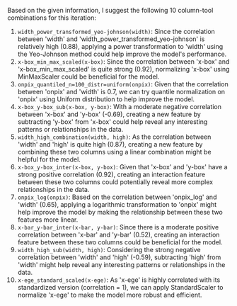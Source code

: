  Based on the given information, I suggest the following 10 column-tool combinations for this iteration:

1. `width_power_transformed_yeo-johnson(width)`: Since the correlation between 'width' and 'width_power_transformed_yeo-johnson' is relatively high (0.88), applying a power transformation to 'width' using the Yeo-Johnson method could help improve the model's performance.
2. `x-box_min_max_scaled(x-box)`: Since the correlation between 'x-box' and 'x-box_min_max_scaled' is quite strong (0.92), normalizing 'x-box' using MinMaxScaler could be beneficial for the model.
3. `onpix_quantiled_n=100_distr=uniform(onpix)`: Given that the correlation between 'onpix' and 'width' is 0.7, we can try quantile normalization on 'onpix' using Uniform distribution to help improve the model.
4. `x-box_y-box_sub(x-box, y-box)`: With a moderate negative correlation between 'x-box' and 'y-box' (-0.69), creating a new feature by subtracting 'y-box' from 'x-box' could help reveal any interesting patterns or relationships in the data.
5. `width_high_combination(width, high)`: As the correlation between 'width' and 'high' is quite high (0.87), creating a new feature by combining these two columns using a linear combination might be helpful for the model.
6. `x-box_y-box_inter(x-box, y-box)`: Given that 'x-box' and 'y-box' have a strong positive correlation (0.92), creating an interaction feature between these two columns could potentially reveal more complex relationships in the data.
7. `onpix_log(onpix)`: Based on the correlation between 'onpix_log' and 'width' (0.65), applying a logarithmic transformation to 'onpix' might help improve the model by making the relationship between these two features more linear.
8. `x-bar_y-bar_inter(x-bar, y-bar)`: Since there is a moderate positive correlation between 'x-bar' and 'y-bar' (0.52), creating an interaction feature between these two columns could be beneficial for the model.
9. `width_high_sub(width, high)`: Considering the strong negative correlation between 'width' and 'high' (-0.59), subtracting 'high' from 'width' might help reveal any interesting patterns or relationships in the data.
10. `x-ege_standard_scaled(x-ege)`: As 'x-ege' is highly correlated with its standardized version (correlation = 1), we can apply StandardScaler to normalize 'x-ege' to make the model more robust and efficient.